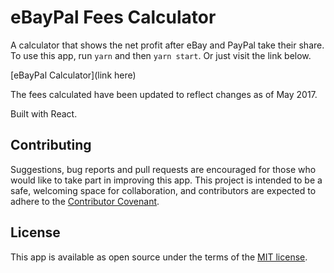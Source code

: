 # eBayPal Fees Calculator

A calculator that shows the net profit after eBay and PayPal take their share. To use this app, run `yarn` and then `yarn start`. Or just visit the link below.

[eBayPal Calculator](link here)

The fees calculated have been updated to reflect changes as of May 2017.

Built with React.

## Contributing

Suggestions, bug reports and pull requests are encouraged for those who would like to take part in improving this app. This project is intended to be a safe, welcoming space for collaboration, and contributors are expected to adhere to the [Contributor Covenant](http://contributor-covenant.org).

## License

This app is available as open source under the terms of the [MIT license](https://opensource.org/licenses/MIT).
